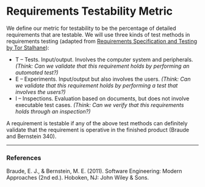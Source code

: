 # Requirements Testability Metric

We define our metric for testability to be the percentage of detailed requirements 
that are testable. We will use three kinds of test methods in requirements testing 
(adapted from [Requirements Specification and Testing by Tor Stalhane](http://www.idi.ntnu.no/emner/tdt4242/foiler/3-2-Testability.ppt)):

* T – Tests. Input/output. Involves the computer system and peripherals. *(Think: Can we validate that this requirement holds by performing an automated test?)*
* E – Experiments. Input/output but also involves the users. *(Think: Can we validate that this requirement holds by performing a test that involves the users?)*
* I – Inspections. Evaluation based on documents, but does not involve executable test cases. *(Think: Can we verify that this requirements holds through an inspection?)*

A requirement is testable if any of the above test methods can definitely validate 
that the requirement is operative in the finished product (Braude and Bernstein 340).

---

### References

Braude, E. J., & Bernstein, M. E. (2011). Software Engineering: Modern Approaches 
(2nd ed.). Hoboken, NJ: John Wiley & Sons.
